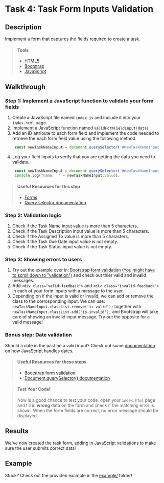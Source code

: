 # Task 4: Task Form Inputs Validation

## Description

Implement a form that captures the fields required to create a task.


> #### Tools
> - [HTML5](https://developer.mozilla.org/en-US/docs/Web/Guide/HTML/HTML5)
> - [Bootstrap](https://getbootstrap.com/)
> - [JavaScript](https://developer.mozilla.org/en-US/docs/Web/JavaScript/Reference)
      
    
## Walkthrough

### Step 1: Implement a JavaScript function to validate your form fields

1. Create a JavaScript file named `index.js` and include it into your `index.html` page.
2. Implement a JavaScript function named `validFormFieldInput(data)`
3. Add an ID attribute to each form field and implement the code needed to retrieve the each form field value using the following method:
      ```javascript
       const newTaskNameInput = document.querySelector('#newTaskNameInput');
      ```
4. Log your field inputs to verify that you are getting the data you need to validate.
      ```javascript
       const newTaskNameInput = document.querySelector('#newTaskNameInput');
       console.log("name:  " + newTaskNameInput.value);
      ```
> #### Useful Resources for this step
> - [Forms](https://getbootstrap.com/docs/4.5/components/forms/)
> - [Query selector documentation](https://developer.mozilla.org/en-US/docs/Web/API/Document/querySelector)

### Step 2: Validation logic

1. Check if the Task Name input value is more than 5 characters.
2. Check if the Task Description input value is more than 5 characters.
3. Check if the Assigned To value is more than 5 characters.
4. Check if the Task Due Date input value is not empty.
5. Check if the Task Status input value is not empty.

### Step 3: Showing errors to users

1. Try out the example over in: [Bootstrap form validation (You might have to scroll down to "validation")](https://getbootstrap.com/docs/4.5/components/forms/#validation/) and check out thier valid and invalid messages.
2. Add `<div class="valid-feedback">` and `<div class="invalid-feedback">` in each of your form inputs with a message to the user.
3. Depending on if the input is valid or invalid, we can add or remove the class to the corrosponding input. We can use:
 `newTaskNameInput.classList.remove('is-valid');` together with  
`newTaskNameInput.classList.add('is-invalid');`  and Bootstrap will take care of showing an invalid input message. Try out the opposite for a valid message!  
 

### Bonus step: Date validation
Should a date in the past be a valid input? Check out some [documentation](https://developer.mozilla.org/en-US/docs/Web/JavaScript/Reference/Global_Objects/Date/now) on how JavaScript handles dates.



> #### Useful Resources for these steps
> - [Bootstrap form validation](https://getbootstrap.com/docs/4.5/components/forms/#validation)
> - [Document.querySelector() documentation](https://www.w3schools.com/howto/howto_js_toggle_hide_show.asp)


> #### Test Your Code!
> Now is a good chance to test your code, open your `index.html` page and fill in **wrong** data on the form and check if the matching error is shown.
> When the form fields are correct, no error message should be displayed.

## Results

We've now created the task form, adding in JavaScript validations to make sure the user submits correct data!

## Example

Stuck? Check out the provided example in the [example/](example/) folder!
